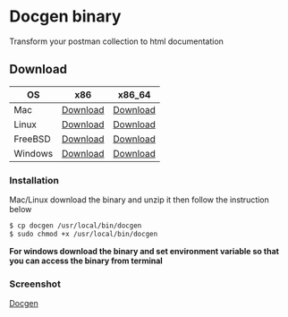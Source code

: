 # Docgen binary

Transform your postman collection to html documentation

## Download

| OS      	| x86                                                                                      	| x86_64                                                                                      	|
|---------	|------------------------------------------------------------------------------------------	|---------------------------------------------------------------------------------------------	|
| Mac     	| [Download](https://github.com/thedevsaddam/docgen-bin/blob/master/v1/mac_x86.zip)     	| [Download](https://github.com/thedevsaddam/docgen-bin/blob/master/v1/mac_x86_64.zip)     	|
| Linux   	| [Download](https://github.com/thedevsaddam/docgen-bin/blob/master/v1/linux_x86.zip)   	| [Download](https://github.com/thedevsaddam/docgen-bin/blob/master/v1/linux_x86_64.zip)   	|
| FreeBSD 	| [Download](https://github.com/thedevsaddam/docgen-bin/blob/master/v1/freebsd_x86.zip) 	| [Download](https://github.com/thedevsaddam/docgen-bin/blob/master/v1/freebsd_x86_64.zip) 	|
| Windows 	| [Download](https://github.com/thedevsaddam/docgen-bin/blob/master/v1/windows_x86.zip) 	| [Download](https://github.com/thedevsaddam/docgen-bin/blob/master/v1/windows_x86_64.zip) 	|


### Installation
Mac/Linux download the binary and unzip it then follow the instruction below
```bash
$ cp docgen /usr/local/bin/docgen
$ sudo chmod +x /usr/local/bin/docgen
```
**For windows download the binary and set environment variable so that you can access the binary from terminal**

### Screenshot
[Docgen](https://raw.githubusercontent.com/thedevsaddam/docgen/master/screenshot.png)

